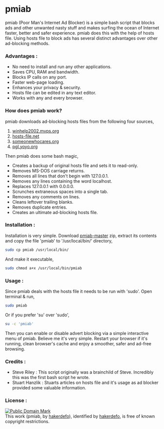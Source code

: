 # pmiab

pmiab (Poor Man's Internet Ad Blocker) is a simple bash script that blocks ads and other unwanted nasty stuff and makes surfing the ocean of Internet faster, better and safer experience. pmiab does this with the help of hosts file. Using hosts file to block ads has several distinct advantages over other ad-blocking methods.


### Advantages :

 - No need to install and run any other applications.
 - Saves CPU, RAM and bandwidth.
 - Blocks IP calls on any port.
 - Faster web-page loading.
 - Enhances your privacy & security.
 - Hosts file can be edited in any text editor.
 - Works with any and every browser.


### How does pmiab work?

pmiab downloads ad-blocking hosts files from the following four sources,

1. [winhelp2002.mvps.org]
2. [hosts-file.net]
3. [someonewhocares.org]
4. [pgl.yoyo.org]

Then pmiab does some bash magic,

 - Creates a backup of original hosts file and sets it to read-only.
 - Removes MS-DOS carriage returns.
 - Removes all lines that don't begin with 127.0.0.1.
 - Removes any lines containing the word localhost.
 - Replaces 127.0.0.1 with 0.0.0.0.
 - Scrunches extraneous spaces into a single tab.
 - Removes any comments on lines.
 - Cleans leftover trailing blanks.
 - Removes duplicate entries.
 - Creates an ultimate ad-blocking hosts file.


### Installation :

Installation is very simple. Download [pmiab-master] zip, extract its contents and copy the file 'pmiab' to '/usr/local/bin/' directory,
```sh
sudo cp pmiab /usr/local/bin/
```
And make it executable,
```sh
sudo chmod a+x /usr/local/bin/pmiab
```


### Usage :

Since pmiab deals with the hosts file it needs to be run with 'sudo'. Open terminal & run,
```sh
sudo pmiab
```
Or if you prefer 'su' over 'sudo',
```sh
su -c 'pmiab'
```
Then you can enable or disable advert blocking via a simple interactive menu of pmiab. Believe me it's very simple.
Restart your browser if it's running, clean browser's cache and enjoy a smoother, safer and ad-free browsing.


### Credits :

 - Steve Riley : This script originally was a brainchild of Steve. Incredibly this was the first bash script he wrote.
 - Stuart Hanzlik : Stuarts articles on hosts file and it's usage as ad blocker provided some valuable information.


### License :

[![Public Domain Mark](http://i.creativecommons.org/p/mark/1.0/88x31.png)](http://creativecommons.org/publicdomain/mark/1.0/)  
This work (<span property="dct:title">pmiab</span>, by [<span property="dct:title">hakerdefo</span>](https://github.com/hakerdefo/pmiab)), identified by [<span property="dct:title">hakerdefo</span>](https://hakerdefo.blogspot.com), is free of known copyright restrictions.

[winhelp2002.mvps.org]:http://winhelp2002.mvps.org
[hosts-file.net]:http://hosts-file.net
[someonewhocares.org]:http://someonewhocares.org/hosts/
[pgl.yoyo.org]:http://pgl.yoyo.org/adservers/
[pmiab-master]:https://github.com/hakerdefo/pmiab/archive/master.zip
